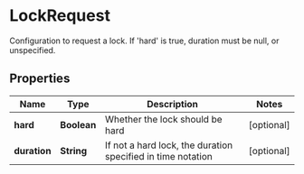 

# LockRequest

Configuration to request a lock. If 'hard' is true, duration must be null, or unspecified.

## Properties

| Name | Type | Description | Notes |
|------------ | ------------- | ------------- | -------------|
|**hard** | **Boolean** | Whether the lock should be hard |  [optional] |
|**duration** | **String** | If not a hard lock, the duration specified in time notation |  [optional] |




